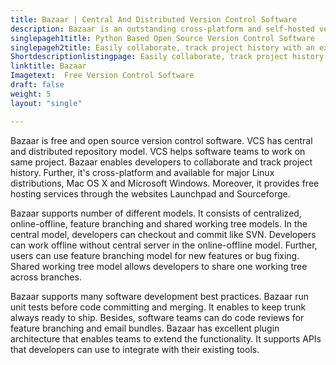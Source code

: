 ```yaml
---
title: Bazaar | Central And Distributed Version Control Software
description: Bazaar is an outstanding cross-platform and self-hosted version control software. It is available for major Linux distributions, Mac OS X and Microsoft Windows.
singlepageh1title: Python Based Open Source Version Control Software
singlepageh2title: Easily collaborate, track project history with an excellent free and open source version control software based on central and distributed repository model.
Shortdescriptionlistingpage: Easily collaborate, track project history with an excellent free and open source version control software based on central and distributed repository model.
linktitle: Bazaar
Imagetext:  Free Version Control Software 
draft: false
weight: 5
layout: "single"

---
```


Bazaar is free and open source version control software. VCS has central and distributed repository model. VCS helps software teams to work on same project. Bazaar enables developers to collaborate and track project history. Further, it's cross-platform and available for major Linux distributions, Mac OS X and Microsoft Windows. Moreover, it provides free hosting services through the websites Launchpad and Sourceforge.

Bazaar supports number of different models. It consists of centralized, online-offline, feature branching and shared working tree models. In the central model, developers can checkout and commit like SVN. Developers can work offline without central server in the online-offline model. Further, users can use feature branching model for new features or bug fixing. Shared working tree model allows developers to share one working tree across branches.

Bazaar supports many software development best practices. Bazaar run unit tests before code committing and merging. It enables to keep trunk always ready to ship. Besides, software teams can do code reviews for feature branching and email bundles. Bazaar has excellent plugin architecture that enables teams to extend the functionality. It supports APIs that developers can use to integrate with their existing tools.